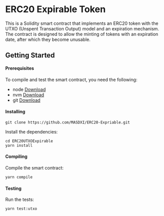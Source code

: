 # ERC20 Expirable Token
This is a Solidity smart contract that implements an ERC20 token with the UTXO (Unspent Transaction Output) model and an expiration mechanism. The contract is designed to allow the minting of tokens with an expiration date, after which they become unusable.

## Getting Started
#### Prerequisites
To compile and test the smart contract, you need the following:

- node [Download](https://nodejs.org/en/)
- nvm [Download](https://github.com/nvm-sh/nvm#installing-and-updating)
- git [Download](https://git-scm.com/)


#### Installing
```
git clone https://github.com/MASDXI/ERC20-Expriable.git
```
Install the dependencies:
```
cd ERC20UTXOExpirable
yarn install
```
#### Compiling
Compile the smart contract:
```
yarn compile
```

#### Testing
Run the tests:
```
yarn test:utxo
```